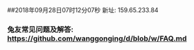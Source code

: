 ##2018年09月28日07时12分07秒 新址: 159.65.233.84
### 兔友常见问题及解答: https://github.com/wanggonging/d/blob/w/FAQ.md
